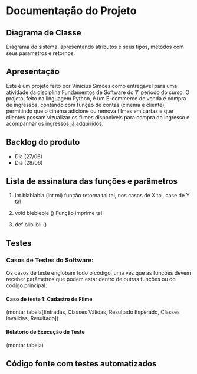 # Documentação do Projeto


## Diagrama de Classe
Diagrama do sistema, apresentando atributos e seus tipos, métodos com seus parametros e retornos.


## Apresentação
Este é um projeto feito por Vinícius Simões como entregavel para uma atividade da disciplina Fundamentos de Software do 1° período do curso.
O projeto, feito na linguagem Python, é um E-commerce de venda e compra de ingressos, contando com função de contas (cinema e cliente), permitindo que o cinema adicione ou remova filmes em cartaz e que clientes possam vizualizar os filmes disponiveis para compra do ingresso e acompanhar os ingressos já adquiridos.


## Backlog do produto
- Dia (27/06)
- Dia (28/06)


## Lista de assinatura das funções e parâmetros
1. int blablabla (int mi)
   função retorna tal tal, nos casos de X tal, case de Y tal
   
3. void blebleble ()
   Função imprime tal
   
5. def bliblibli ()

## Testes
### Casos de Testes do Software:
Os casos de teste englobam todo o código, uma vez que as funções devem receber parâmetros
que podem estar dentro de outras funções ou do código principal.

#### Caso de teste 1: Cadastro de Filme
(montar tabela[Entradas, Classes Válidas, Resultado Esperado, Classes Inválidas, Resultado])


#### Rélatorio de Execução de Teste
(montar tabela)


## Código fonte com testes automatizados
